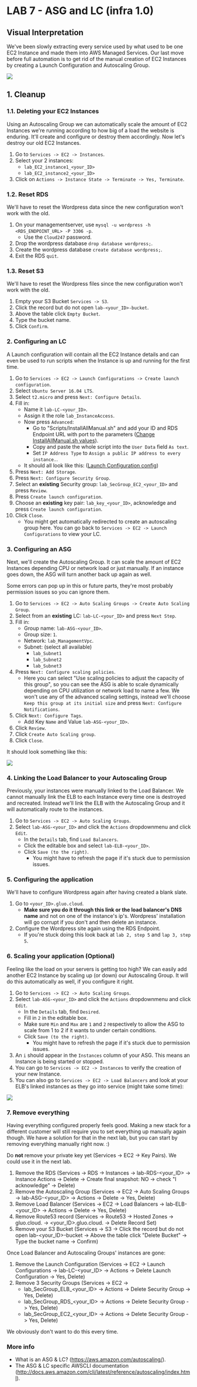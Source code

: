 # **LAB 7 - ASG and LC (infra 1.0)** #

## Visual Interpretation ##
We've been slowly extracting every service used by what used to be one EC2 Instance and made them into AWS Managed Services. Our last move before full automation is to get rid of the manual creation of EC2 Instances by creating a Launch Configuration and Autoscaling Group.

![](../Images/Lab7.png?raw=true)

## 1. Cleanup ##
### 1.1. Deleting your EC2 Instances ###
Using an Autoscaling Group we can automatically scale the amount of EC2 Instances we're running according to how big of a load the website is enduring. It'll create and configure or destroy them accordingly. Now let's destroy our old EC2 Instances.

1. Go to `Services -> EC2 -> Instances`.
1. Select your 2 instances:
    * `lab_EC2_instance1_<your_ID>`
    * `lab_EC2_instance2_<your_ID>`
1. Click on `Actions -> Instance State -> Terminate -> Yes, Terminate`.

### 1.2. Reset RDS ###
We'll have to reset the Wordpress data since the new configuration won't work with the old.

1. On your managementserver, use `mysql -u wordpress -h <RDS_ENDPOINT_URL> -P 3306 -p`.
    * Use the `Cloud247` password.
1. Drop the wordpress database `drop database wordpress;`.
1. Create the wordpress database `create database wordpress;`.
1. Exit the RDS `quit`.

### 1.3. Reset S3 ###
We'll have to reset the Wordpress files since the new configuration won't work with the old.

1. Empty your S3 Bucket `Services -> S3`.
1. Click the record but do not open `lab-<your_ID>-bucket`.
1. Above the table click `Empty Bucket`.
1. Type the bucket name.
1. Click `Confirm`.

### 2. Configuring an LC ###
A Launch configuration will contain all the EC2 Instance details and can even be used to run scripts when the Instance is up and running for the first time.

1. Go to `Services -> EC2 -> Launch Configurations -> Create launch configuration`.
1. Select `Ubuntu Server 16.04 LTS`.
1. Select `t2.micro` and press `Next: Configure Details`.
1. Fill in:
    * Name it `lab-LC-<your_ID>`.
    * Assign it the role `lab_InstanceAccess`.
    * Now press `Advanced`:
        * Go to "Scripts/InstallAllManual.sh" and add your ID and RDS Endpoint URL with port to the parameters ([Change InstallAllManual.sh values](../Images/LCChangeValuesManually.png?raw=true)).
        * Copy and paste the whole script into the `User Data` field `As text`.
        * Set `IP Address Type` to `Assign a public IP address to every instance.`.
    * It should all look like this: ([Launch Configuration config](../Images/LCConfigurationAddScript.png?raw=true))
1. Press `Next: Add Storage`.
1. Press `Next: Configure Security Group`.
1. Select an **existing** Security group: `lab_SecGroup_EC2_<your_ID>` and press `Review`.
1. Press `Create launch configuration`.
1. Choose an **existing** key pair: `lab_key_<your_ID>`, acknowledge and press `Create launch configuration`.
1. Click `Close`.
    * You might get automatically redirected to create an autoscaling group here. You can go back to `Services -> EC2 -> Launch Configurations` to view your LC.

### 3. Configuring an ASG ###
Next, we'll create the Autoscaling Group. It can scale the amount of EC2 Instances depending CPU or network load or just manually. If an instance goes down, the ASG will turn another back up again as well.

Some errors can pop up in this or future parts, they're most probably permission issues so you can ignore them. 

1. Go to `Services -> EC2 -> Auto Scaling Groups -> Create Auto Scaling Group`.
1. Select from an **existing** LC: `lab-LC-<your_ID>` and press `Next Step`.
1. Fill in:
    * Group name: `lab-ASG-<your_ID>`.
    * Group size: `1`.
    * Network: `lab_ManagementVpc`.
    * Subnet: (select all available)
        * `lab_Subnet1`
        * `lab_Subnet2`
        * `lab_Subnet3`
1. Press `Next: Configure scaling policies`.
    * Here you can select "Use scaling policies to adjust the capacity of this group", so you can see the ASG is able to scale dynamically depending on CPU utilization or network load to name a few. We won't use any of the advanced scaling settings, instead we'll choose `Keep this group at its initial size` and press `Next: Configure Notifications`.
1. Click `Next: Configure Tags`.
    * Add Key `Name` and Value `lab-ASG-<your_ID>`.
1. Click `Review`.
1. Click `Create Auto Scaling group`.
1. Click `Close`.

It should look something like this:

![](../Images/CreatedASGInstanceList.png?raw=true)

### 4. Linking the Load Balancer to your Autoscaling Group ###
Previously, your instances were manually linked to the Load Balancer. We cannot manually link the ELB to each Instance every time one is destroyed and recreated. Instead we'll link the ELB with the Autoscaling Group and it will automatically route to the instances.

1. Go to `Services -> EC2 -> Auto Scaling Groups`.
1. Select `lab-ASG-<your_ID>` and click the `Actions` dropdownmenu and click `Edit`.
    * In the `Details` tab, find `Load Balancers`.
    * Click the editable box and select `lab-ELB-<your_ID>`.
    * Click `Save (to the right)`.
        * You might have to refresh the page if it's stuck due to permission issues.

### 5. Configuring the application ###
We'll have to configure Wordpress again after having created a blank slate.

1. Go to `<your_ID>.gluo.cloud`.
    * **Make sure you do it through this link or the load balancer's DNS name** and not on one of the instance's ip's. Wordpress' installation will go corrupt if you don't and then delete an instance.
1. Configure the Wordpress site again using the RDS Endpoint.
    * If you're stuck doing this look back at `lab 2, step 5` and `lap 3, step 5`.


### 6. Scaling your application (Optional) ###
Feeling like the load on your servers is getting too high? We can easily add another EC2 Instance by scaling up (or down) our Autoscaling Group. It will do this automatically as well, if you configure it right.

1. Go to `Services -> EC2 -> Auto Scaling Groups`.
1. Select `lab-ASG-<your_ID>` and click the `Actions` dropdownmenu and click `Edit`.
    * In the `Details` tab, find `Desired`.
    * Fill in `2` in the editable box.
    * Make sure `Min` and `Max` are `1` and `2` respectively to allow the ASG to scale from 1 to 2 if it wants to under certain conditions.
    * Click `Save (to the right)`.
        * You might have to refresh the page if it's stuck due to permission issues.
1. An `i` should appear in the `Instances` column of your ASG. This means an Instance is being started or stopped. 
1. You can go to `Services -> EC2 -> Instances` to verify the creation of your new Instance.
1. You can also go to `Services -> EC2 -> Load Balancers` and look at your ELB's linked instances as they go into service (might take some time):

![](../Images/ASGAndELBInstancesGoingUp.png?raw=true)

### 7. Remove everything ###
Having everything configured properly feels good. Making a new stack for a different customer will still require you to set everything up manually again though. We have a solution for that in the next lab, but you can start by removing everything manually right now. :)

Do **not** remove your private key yet (Services -> EC2 -> Key Pairs). We could use it in the next lab.

1. Remove the RDS (Services -> RDS -> Instances -> lab-RDS-<your_ID> -> Instance Actions -> Delete -> Create final snapshot: NO -> check "I acknowledge" -> Delete)
1. Remove the Autoscaling Group (Services -> EC2 -> Auto Scaling Groups -> lab-ASG-<your_ID> -> Actions -> Delete -> Yes, Delete)
1. Remove Load Balancer (Services -> EC2 -> Load Balancers -> lab-ELB-<your_ID> -> Actions -> Delete -> Yes, Delete)
1. Remove Route53 record (Services -> Route53 -> Hosted Zones -> gluo.cloud. -> <your_ID>.gluo.cloud. -> Delete Record Set)
1. Remove your S3 Bucket (Services -> S3 -> Click the record but do not open lab-<your_ID>-bucket -> Above the table click "Delete Bucket" -> Type the bucket name -> Confirm)

Once Load Balancer and Autoscaling Groups' instances are gone:

1. Remove the Launch Configuration (Services -> EC2 -> Launch Configurations -> lab-LC-<your_ID> -> Actions -> Delete Launch Configuration -> Yes, Delete)
1. Remove 3 Security Groups (Services -> EC2 -> 
    * lab_SecGroup_ELB_<your_ID> -> Actions -> Delete Security Group -> Yes, Delete)
    * lab_SecGroup_RDS_<your_ID> -> Actions -> Delete Security Group -> Yes, Delete)
    * lab_SecGroup_EC2_<your_ID> -> Actions -> Delete Security Group -> Yes, Delete)
    
We obviously don't want to do this every time. 

### More info ###

* What is an ASG & LC? (https://aws.amazon.com/autoscaling/).
* The ASG & LC specific AWSCLI documentation (http://docs.aws.amazon.com/cli/latest/reference/autoscaling/index.html).
    